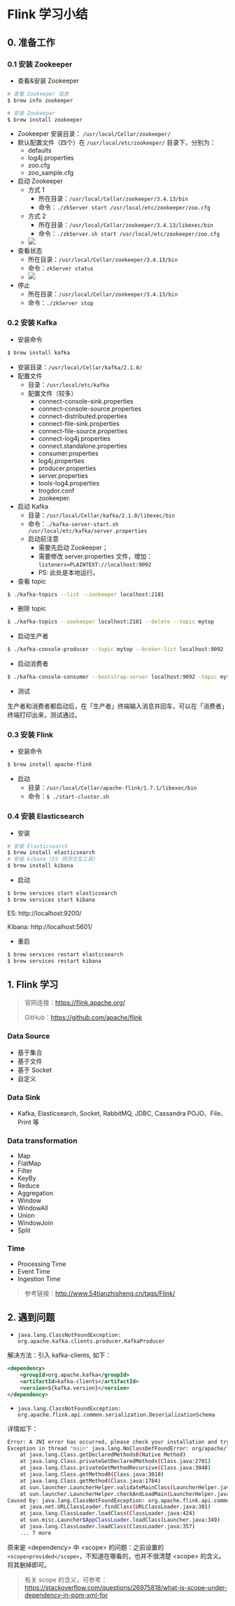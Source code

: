 #  Flink 学习小结

## 0. 准备工作

###  0.1  安装 Zookeeper

- 查看&安装 Zookeeper

```bash
# 查看 Zookeeper 信息
$ brew info zookeeper

# 安装 Zookeeper
$ brew install zookeeper
```

- Zookeeper 安装目录： `/usr/local/Cellar/zookeeper/`
- 默认配置文件（四个）在 `/usr/local/etc/zookeeper/` 目录下，分别为：
  - defaults
  - log4j.properties
  - zoo.cfg
  - zoo_sample.cfg
- 启动 Zookeeper
  - 方式 1
    - 所在目录：`/usr/local/Cellar/zookeeper/3.4.13/bin`
    - 命令：`./zkServer start /usr/local/etc/zookeeper/zoo.cfg`
  - 方式 2
    - 所在目录：`/usr/local/Cellar/zookeeper/3.4.13/libexec/bin`
    - 命令：`./zkServer.sh start /usr/local/etc/zookeeper/zoo.cfg`
  - ![](https://github.com/JiaoXR/Framework/blob/master/pics/flink/zk_start.png)
- 查看状态
  - 所在目录：`/usr/local/Cellar/zookeeper/3.4.13/bin`
  - 命令：`zkServer status`
  - ![](https://github.com/JiaoXR/Framework/blob/master/pics/flink/zk_status.png)
- 停止
  - 所在目录：`/usr/local/Cellar/zookeeper/3.4.13/bin`
  - 命令：`./zkServer stop`

###  0.2  安装 Kafka

- 安装命令

```bash
$ brew install kafka
```

- 安装目录：`/usr/local/Cellar/kafka/2.1.0/`
- 配置文件
  - 目录：`/usr/local/etc/kafka`
  - 配置文件（较多）
    - connect-console-sink.properties
    - connect-console-source.properties
    - connect-distributed.properties
    - connect-file-sink.properties
    - connect-file-source.properties
    - connect-log4j.properties
    - connect.standalone.properties
    - consumer.properties
    - log4j.properties
    - producer.properties
    - server.properties
    - tools-log4.properties
    - trogdor.conf
    - zookeeper.
- 启动 Kafka
  - 目录：`/usr/local/Cellar/kafka/2.1.0/libexec/bin`
  - 命令：`./kafka-server-start.sh /usr/local/etc/kafka/server.properties`
  - 启动前注意
    - 需要先启动 Zookeeper；
    - 需要修改 server.properties 文件，增加：`listeners=PLAINTEXT://localhost:9092`
    - PS: 此处是本地运行。
- 查看 topic

```bash
$ ./kafka-topics --list --zookeeper localhost:2181
```

- 删除 topic

```bash
$ ./kafka-topics --zookeeper localhost:2181 --delete --topic mytop
```



- 启动生产者

```bash
$ ./kafka-console-producer --topic mytop --broker-list localhost:9092
```

- 启动消费者

```bash
$ ./kafka-console-consumer --bootstrap-server localhost:9092 -topic mytop
```

- 测试

生产者和消费者都启动后，在「生产者」终端输入消息并回车，可以在「消费者」终端打印出来，测试通过。

###  0.3  安装 Flink

- 安装命令

```bash
$ brew install apache-flink
```

- 启动
  - 目录：`/usr/local/Cellar/apache-flink/1.7.1/libexec/bin`
  - 命令：`$ ./start-cluster.sh`

###  0.4  安装 Elasticsearch

- 安装

```bash
# 安装 Elasticsearch
$ brew install elasticsearch
# 安装 kibana (ES 网页交互工具)
$ brew install kibana
```

- 启动

```bash
$ brew services start elasticsearch
$ brew services start kibana
```

ES: http://localhost:9200/

Kibana: http://localhost:5601/

- 重启

```bash
$ brew services restart elasticsearch
$ brew services restart kibana
```



##  1. Flink 学习



> 官网连接：https://flink.apache.org/
>
> GitHub：https://github.com/apache/flink



###  Data Source

- 基于集合
- 基于文件
- 基于 Socket
- 自定义



###  Data Sink

- Kafka, Elasticsearch, Socket, RabbitMQ, JDBC, Cassandra POJO、File、Print 等



###  Data transformation

- Map
- FlatMap
- Filter
- KeyBy
- Reduce
- Aggregation
- Window
- WindowAll
- Union
- WindowJoin
- Split



###  Time

- Processing Time
- Event Time
- Ingestion Time





> 参考链接：http://www.54tianzhisheng.cn/tags/Flink/



##  2. 遇到问题

- `java.lang.ClassNotFoundException: org.apache.kafka.clients.producer.KafkaProducer`

解决方法：引入 kafka-clients, 如下：

```xml
<dependency>
    <groupId>org.apache.kafka</groupId>
    <artifactId>kafka-clients</artifactId>
    <version>${kafka.version}</version>
</dependency>
```

- `java.lang.ClassNotFoundException: org.apache.flink.api.common.serialization.DeserializationSchema`

详情如下：

```bash
Error: A JNI error has occurred, please check your installation and try again
Exception in thread "main" java.lang.NoClassDefFoundError: org/apache/flink/api/common/serialization/DeserializationSchema
	at java.lang.Class.getDeclaredMethods0(Native Method)
	at java.lang.Class.privateGetDeclaredMethods(Class.java:2701)
	at java.lang.Class.privateGetMethodRecursive(Class.java:3048)
	at java.lang.Class.getMethod0(Class.java:3018)
	at java.lang.Class.getMethod(Class.java:1784)
	at sun.launcher.LauncherHelper.validateMainClass(LauncherHelper.java:544)
	at sun.launcher.LauncherHelper.checkAndLoadMain(LauncherHelper.java:526)
Caused by: java.lang.ClassNotFoundException: org.apache.flink.api.common.serialization.DeserializationSchema
	at java.net.URLClassLoader.findClass(URLClassLoader.java:381)
	at java.lang.ClassLoader.loadClass(ClassLoader.java:424)
	at sun.misc.Launcher$AppClassLoader.loadClass(Launcher.java:349)
	at java.lang.ClassLoader.loadClass(ClassLoader.java:357)
	... 7 more
```

原来是 \<dependency> 中 \<scope> 的问题：之前设置的 `<scope>provided</scope>`，不知道在哪看的，也并不很清楚 \<scope> 的含义。将其删掉即可。

> 有关 scope 的含义，可参考：https://stackoverflow.com/questions/26975818/what-is-scope-under-dependency-in-pom-xml-for

